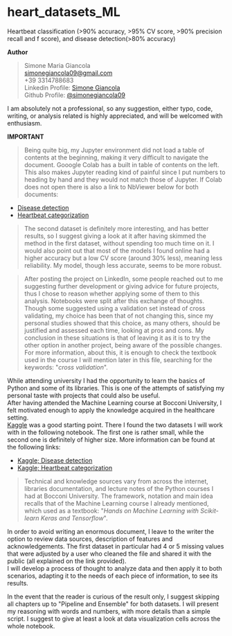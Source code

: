 # heart_datasets_ML
Heartbeat classification (>90% accuracy, >95% CV score, >90% precision recall and f score), and disease detection(>80% accuracy) <br>


**Author** <br>
> Simone Maria Giancola <br>
simonegiancola09@gmail.com<br>
+39 3314788683 <br>
Linkedin Profile: [Simone Giancola](https://www.linkedin.com/in/simone-maria-giancola-011465173/) <br> 
Github Profile: [@simonegiancola09](https://github.com/simonegiancola09) 

I am absolutely not a professional, so any suggestion, either typo, code, writing, or analysis related is highly appreciated, and will be welcomed with enthusiasm. <br>

**IMPORTANT**
> Being quite big, my Jupyter environment did not load a table of contents at the beginning, making it very difficult to navigate the document. Gooogle Colab has a built in table of contents on the left.  This also makes Jupyter reading kind of painful since I put numbers to heading by hand and they would not match those of Jupyter. If Colab does not open there is also a link to NbViewer below for both documents: <br>
  * [Disease detection](https://nbviewer.jupyter.org/github/simonegiancola09/heart_datasets_ML/blob/main/disease_detection/heart_disease_1.ipynb)
  * [Heartbeat categorization](https://nbviewer.jupyter.org/github/simonegiancola09/heart_datasets_ML/blob/main/heartbeat_categorization/heartbeat_categorization.ipynb)


> The second dataset is definitely more interesting, and has better results, so I suggest giving a look at it after having skimmed the method in the first dataset, without spending too much time on it. I would also point out that most of the models I found online had a higher accuracy but a low CV score (around 30% less), meaning less reliability. My model, though less accurate, seems to be more robust. <br>

> After posting the project on LinkedIn, some people reached out to me suggesting further development or giving advice for future projects, thus I chose to reason whether applying some of them to this analysis. Notebooks were split after this exchange of thoughts. Though some suggested using a validation set instead of cross validating, my choice has been that of not changing this, since my personal studies showed that this choice, as many others, should be justified and assessed each time, looking at pros and cons. My conclusion in these situations is that of leaving it as it is to try the other option in another project, being aware of the possible changes. For more information, about this, it is enough to check the textbook used in the course I will mention later in this file, searching for the keywords: "_cross validation_". 

While attending university I had the opportunity to learn the basics of Python and some of its libraries. This is one of the attempts of satisfying my personal taste with projects that could also be useful. <br>
After having attended the Machine Learning course at Bocconi University, I felt motivated enough to apply the knowledge acquired in the healthcare setting. <br>
[Kaggle](https://www.kaggle.com/) was a good starting point. There I found the two datasets I will work with in the following notebook. The first one is rather small, while the second one is definitely of higher size. More information can be found at the following links: <br>
   * [Kaggle; Disease detection](https://www.kaggle.com/cherngs/heart-disease-cleveland-uci) <br>
   * [Kaggle; Heartbeat categorization](https://www.kaggle.com/shayanfazeli/heartbeat?select=mitbih_train.csv) <br>

> Technical and knowledge sources vary from across the internet, libraries documentation, and lecture notes of the Python courses I had at Bocconi University. The framework, notation and main idea recalls that of the Machine Learning course I already mentioned, which used as a textbook: "_Hands on Machine Learning with Scikit-learn Keras and Tensorflow_". <br>

In order to avoid writing an enormous document, I leave to the writer the option to review data sources, description of features and acknowledgements. The first dataset in particular had 4 or 5 missing values that were adjusted by a user who cleaned the file and shared it with the public (all explained on the link provided). <br>
I will develop a process of thought to analyze data and then apply it to both scenarios, adapting it to the needs of each piece of information, to see its results. <br> 

In the event that the reader is curious of the result only, I suggest skipping all chapters up to "Pipeline and Ensemble" for both datasets. I will present my reasoning with words and numbers, with more details than a simple script. I suggest to give at least a look at data visualization cells across the whole notebook.  <br>

